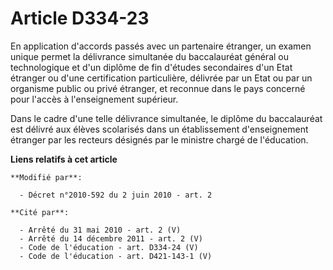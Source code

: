 # Article D334-23

En application d'accords passés avec un partenaire étranger, un examen unique permet la délivrance simultanée du baccalauréat
général ou technologique et d'un diplôme de fin d'études secondaires d'un Etat étranger ou d'une certification particulière,
délivrée par un Etat ou par un organisme public ou privé étranger, et reconnue dans le pays concerné pour l'accès à
l'enseignement supérieur.

Dans le cadre d'une telle délivrance simultanée, le diplôme du baccalauréat est délivré aux élèves scolarisés dans un
établissement d'enseignement étranger par les recteurs désignés par le ministre chargé de l'éducation.

**Liens relatifs à cet article**

	**Modifié par**:

	  - Décret n°2010-592 du 2 juin 2010 - art. 2

	**Cité par**:

	  - Arrêté du 31 mai 2010 - art. 2 (V)
	  - Arrêté du 14 décembre 2011 - art. 2 (V)
	  - Code de l'éducation - art. D334-24 (V)
	  - Code de l'éducation - art. D421-143-1 (V)
